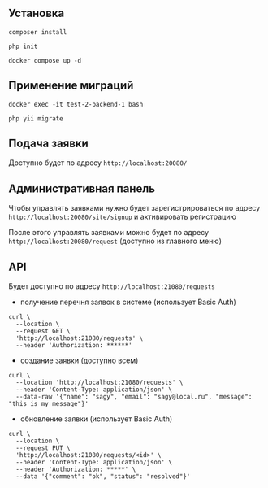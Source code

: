 ## Установка

`composer install`

`php init`

`docker compose up -d`

## Применение миграций

`docker exec -it test-2-backend-1 bash`

`php yii migrate`

## Подача заявки

Доступно будет по адресу `http://localhost:20080/`

## Административная панель

Чтобы управлять заявками нужно будет зарегистрироваться по адресу `http://localhost:20080/site/signup` и активировать регистрацию

После этого управлять заявками можно будет по адресу `http://localhost:20080/request` (доступно из главного меню)

## API

Будет доступно по адресу `http://localhost:21080/requests`

- получение перечня заявок в системе (использует Basic Auth)

```
curl \
  --location \
  --request GET \
  'http://localhost:21080/requests' \
  --header 'Authorization: ******'
```

- создание заявки (доступно всем)

```
curl \
  --location 'http://localhost:21080/requests' \
  --header 'Content-Type: application/json' \
  --data-raw '{"name": "sagy", "email": "sagy@local.ru", "message": "this is my message"}'
```

- обновление заявки (использует Basic Auth)

```
curl \
  --location \
  --request PUT \
  'http://localhost:21080/requests/<id>' \
  --header 'Content-Type: application/json' \
  --header 'Authorization: *****' \
  --data '{"comment": "ok", "status": "resolved"}'
```
